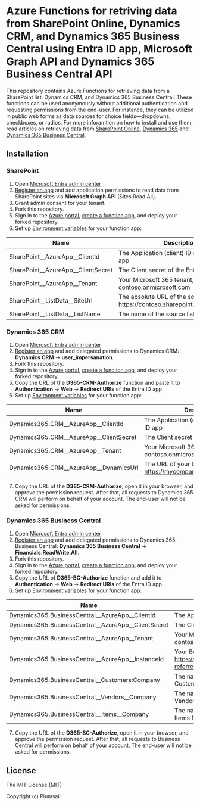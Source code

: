 # Azure Functions for retriving data from SharePoint Online, Dynamics CRM, and Dynamics 365 Business Central using Entra ID app, Microsoft Graph API and Dynamics 365 Business Central API

This repository contains Azure Functions for retrieving data from a SharePoint list, Dynamics CRM, and Dynamics 365 Business Central. These functions can be used anonymously without additional authentication and requesting permissions from the end-user. For instance, they can be utilized in public web forms as data sources for choice fields—dropdowns, checkboxes, or radios. For more inforamtion on how to install and use them, read articles on retrieving data from [SharePoint Online](https://plumsail.com/blog/how-to-provide-public-access-to-sharepoint-online-list-data/), [Dynamics 365](https://plumsail.com/blog/how-to-retrieve-data-from-dynamics-365-crm/) and [Dynamics 365 Business Central](https://plumsail.com/blog/how-to-retrieve-data-from-dynamics-365-business-central/).

## Installation

### SharePoint

1. Open [Microsoft Entra admin center](https://entra.microsoft.com/)
2. [Register an app](https://learn.microsoft.com/en-us/entra/identity-platform/quickstart-register-app?tabs=client-secret#register-an-application) and add application permissions to read data from SharePoint sites via **Microsoft Graph API** (Sites.Read.All).
3. Grant admin consent for your tenant.
4. Fork this repository.
5. Sign in to the [Azure portal](https://portal.azure.com/), [create a function app](https://docs.microsoft.com/en-us/azure/azure-functions/functions-create-function-app-portal), and deploy your forked repository.
6. Set up [Environment variables](https://learn.microsoft.com/en-us/azure/azure-functions/functions-how-to-use-azure-function-app-settings) for your function app:

Name | Description
--- | --- 
SharePoint__AzureApp__ClientId | The Application (client) ID of the Entra ID app
SharePoint__AzureApp__ClientSecret | The Client secret of the Entra ID app
SharePoint__AzureApp__Tenant | Your Microsoft 365 tenant, ex.: contoso.onmicrosoft.com
SharePoint__ListData__SiteUrl | The absolute URL of the source site, ex: https://contoso.sharepoint.com/sites/mysite
SharePoint__ListData__ListName | The name of the source list

### Dynamics 365 CRM

1. Open [Microsoft Entra admin center](https://entra.microsoft.com/)
2. [Register an app](https://learn.microsoft.com/en-us/entra/identity-platform/quickstart-register-app?tabs=client-secret#register-an-application) and add delegated permissions to Dynamics CRM: **Dynamics CRM** → **user_impersanation**.
3. Fork this repository.
4. Sign in to the [Azure portal](https://portal.azure.com/), [create a function app](https://docs.microsoft.com/en-us/azure/azure-functions/functions-create-function-app-portal), and deploy your forked repository.
5. Copy the URL of the **D365-CRM-Authorize** function and paste it to **Authentication** → **Web** → **Redirect URIs** of the Entra ID app
6. Set up [Environment variables](https://learn.microsoft.com/en-us/azure/azure-functions/functions-how-to-use-azure-function-app-settings) for your function app:

Name | Description
--- | --- 
Dynamics365.CRM__AzureApp__ClientId | The Application (client) ID of the Entra ID app
Dynamics365.CRM__AzureApp__ClientSecret | The Client secret of the Entra ID app
Dynamics365.CRM__AzureApp__Tenant | Your Microsoft 365 tenant, ex.: contoso.onmicrosoft.com
Dynamics365.CRM__AzureApp__DynamicsUrl | The URL of your Dynamics CRM, ex.: https://mycompany.crm4.dynamics.com

7. Copy the URL of the **D365-CRM-Authorize**, open it in your browser, and approve the permission request. After that, all requests to Dynamics 365 CRM will perform on behalf of your account. The end-user will not be asked for permissions.

### Dynamics 365 Business Central

1. Open [Microsoft Entra admin center](https://entra.microsoft.com/)
2. [Register an app](https://learn.microsoft.com/en-us/entra/identity-platform/quickstart-register-app?tabs=client-secret#register-an-application) and add delegated permissions to Dynamics 365 Business Central: **Dynamics 365 Business Central** → **Financials.ReadWrite.All**.
3. Fork this repository.
4. Sign in to the [Azure portal](https://portal.azure.com/), [create a function app](https://docs.microsoft.com/en-us/azure/azure-functions/functions-create-function-app-portal), and deploy your forked repository.
5. Copy the URL of **D365-BC-Authorize** function and add it to **Authentication** → **Web** → **Redirect URIs** of the Entra ID app
6. Set up [Environment variables](https://learn.microsoft.com/en-us/azure/azure-functions/functions-how-to-use-azure-function-app-settings) for your function app:

Name | Description
--- | --- 
Dynamics365.BusinessCentral__AzureApp__ClientId | The Application (client) ID of the Entra ID app
Dynamics365.BusinessCentral__AzureApp__ClientSecret | The Client secret of the Entra ID app
Dynamics365.BusinessCentral__AzureApp__Tenant | Your Microsoft 365 tenant, ex.: contoso.onmicrosoft.com
Dynamics365.BusinessCentral__AzureApp__InstanceId | Your Business Central ID: https://businesscentral.dynamics.com/{instanceId}/?referrer=office
Dynamics365.BusinessCentral__Customers:Company | The name of the source company for D365-BC-Customers function
Dynamics365.BusinessCentral__Vendors__Company | The name of the source company for D365-BC-Vendors function
Dynamics365.BusinessCentral__Items__Company | The name of the source company for D365-BC-Items function

7. Copy the URL of the **D365-BC-Authorize**, open it in your browser, and approve the permission request. After that, all requests to Business Central will perform on behalf of your account. The end-user will not be asked for permissions.

## License ##

The MIT License (MIT)

Copyright (c) Plumsail
